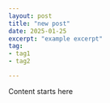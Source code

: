 ```yaml
---
layout: post
title: "new post"
date: 2025-01-25
excerpt: "example excerpt"
tag:
- tag1
- tag2

---
```


Content starts here